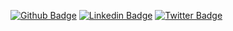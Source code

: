   <!--![Top Langs](https://github-readme-stats.vercel.app/api/top-langs/?username=rafaefp)

  ![rafaefp's github stats](https://github-readme-stats.vercel.app/api?username=rafaefp&count_private=true&show_icons=true&theme=default)-->

  [![Github Badge](https://img.shields.io/badge/-Github-000?style=for-the-badge&logo=Github&logoColor=white&link=https://github.com/rafaefp)](https://github.com/rafaefp)
  [![Linkedin Badge](https://img.shields.io/badge/-LinkedIn-blue?style=for-the-badge&logo=Linkedin&logoColor=white&link=https://www.linkedin.com/in/rafapimentel/)](https://www.linkedin.com/in/rafapimentel/)
  [![Twitter Badge](https://img.shields.io/badge/-Twitter-1ca0f1?style=for-the-badge&labelColor=1ca0f1&logo=twitter&logoColor=white&link=https://twitter.com/orafaefp)](https://twitter.com/orafaefp)

<!--
**rafaefp/rafaefp** is a ✨ _special_ ✨ repository because its `README.md` (this file) appears on your GitHub profile.

Here are some ideas to get you started:

- 🔭 I’m currently working on ...
- 🌱 I’m currently learning ...
- 👯 I’m looking to collaborate on ...
- 🤔 I’m looking for help with ...
- 💬 Ask me about ...
- 📫 How to reach me: ...
- 😄 Pronouns: ...
- ⚡ Fun fact: ...

![Visitas](https://visitor-badge.glitch.me/badge?page_id=rafaefp.rafaefp)
-->
